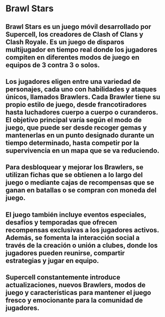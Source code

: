 # Brawl Stars

## Brawl Stars es un juego móvil desarrollado por Supercell, los creadores de Clash of Clans y Clash Royale. Es un juego de disparos multijugador en tiempo real donde los jugadores compiten en diferentes modos de juego en equipos de 3 contra 3 o solos.

## Los jugadores eligen entre una variedad de personajes, cada uno con habilidades y ataques únicos, llamados Brawlers. Cada Brawler tiene su propio estilo de juego, desde francotiradores hasta luchadores cuerpo a cuerpo o curanderos. El objetivo principal varía según el modo de juego, que puede ser desde recoger gemas y mantenerlas en un punto designado durante un tiempo determinado, hasta competir por la supervivencia en un mapa que se va reduciendo.

## Para desbloquear y mejorar los Brawlers, se utilizan fichas que se obtienen a lo largo del juego o mediante cajas de recompensas que se ganan en batallas o se compran con moneda del juego.

## El juego también incluye eventos especiales, desafíos y temporadas que ofrecen recompensas exclusivas a los jugadores activos. Además, se fomenta la interacción social a través de la creación o unión a clubes, donde los jugadores pueden reunirse, compartir estrategias y jugar en equipo.

## Supercell constantemente introduce actualizaciones, nuevos Brawlers, modos de juego y características para mantener el juego fresco y emocionante para la comunidad de jugadores.